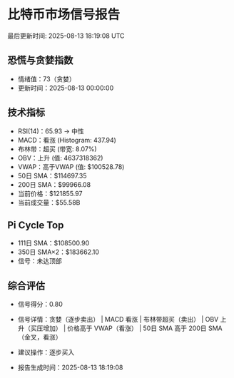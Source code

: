 # 比特币市场信号报告

最后更新时间: 2025-08-13 18:19:08 UTC

## 恐慌与贪婪指数
- 情绪值：73（贪婪）
- 更新时间：2025-08-13 00:00:00

## 技术指标
- RSI(14)：65.93 → 中性
- MACD：看涨 (Histogram: 437.94)
- 布林带：超买 (带宽: 8.07%)
- OBV：上升 (值: 4637318362)
- VWAP：高于VWAP (值: $100528.78)
- 50日 SMA：$114697.35
- 200日 SMA：$99966.08
- 当前价格：$121855.97
- 当前成交量：$55.58B

## Pi Cycle Top
- 111日 SMA：$108500.90
- 350日 SMA×2：$183662.10
- 信号：未达顶部

## 综合评估
- 信号得分：0.80
- 信号详情：贪婪（逐步卖出） | MACD 看涨 | 布林带超买（卖出） | OBV 上升（买压增加） | 价格高于 VWAP（看涨） | 50日 SMA 高于 200日 SMA（金叉，看涨）
- 建议操作：逐步买入

- 报告生成时间：2025-08-13 18:19:08